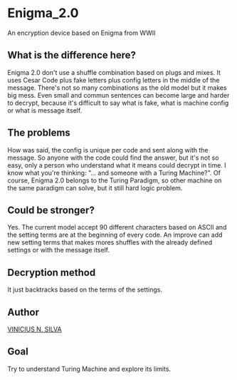 # Enigma_2.0
An encryption device based on Enigma from WWII

## What is the difference here?
Enigma 2.0 don't use a shuffle combination based on plugs and mixes.
It uses Cesar Code plus fake letters plus config letters in the middle 
of the message. There's not so many combinations as the old model but 
it makes big mess. Even small and commun sentences can become large 
and harder to decrypt, because it's difficult to say what is fake, what 
is machine config or what is message itself.

## The problems
How was said, the config is unique per code and sent along with the 
message. So anyone with the code could find the answer, but it's not
so easy, only a person who understand what it means could decrypt in time.
I know what you're thinking: "... and someone with a Turing Machine?".
Of course, Enigma 2.0 belongs to the Turing Paradigm, so other machine
on the same paradigm can solve, but it still hard logic problem.

## Could be stronger?
Yes. The current model accept 90 different characters based on ASCII
and the setting terms are at the beginning of every code. An improve
can add new setting terms that makes mores shuffles with the already
defined settings or with the message itself.

## Decryption method
It just backtracks based on the terms of the settings.

## Author
[VINICIUS N. SILVA](https://github.com/vnszero)

## Goal
Try to understand Turing Machine and explore its limits.